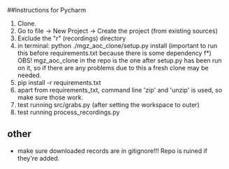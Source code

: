 

##Instructions for Pycharm
1. Clone.
1. Go to file -> New Project -> Create the project (from existing sources)
1. Exclude the "r" (recordings) directory 
1. in terminal: python ./mgz_aoc_clone/setup.py install (important to run this before requirements.txt because there is some dependency f*)
   OBS! mgz_aoc_clone in the repo is the one after setup.py has been run on it, so if there are any problems due to this a fresh clone may be needed. 
1. pip install -r requirements.txt
1. apart from requirements_txt, command line 'zip' and 'unzip' is used, so make sure those work.  
1. test running src/grabs.py (after setting the workspace to outer)
1. test running process_recordings.py 

## other
* make sure downloaded records are in gitignore!!! Repo is ruined if they're added. 

